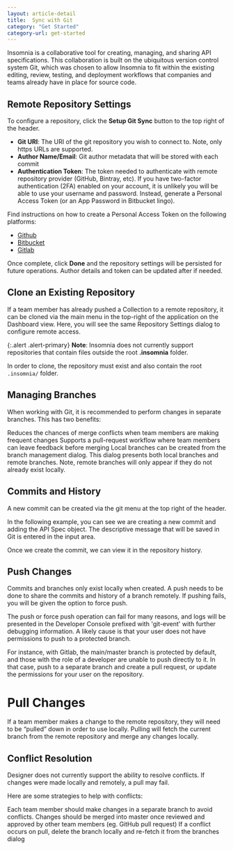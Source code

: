 ```yaml
---
layout: article-detail
title:  Sync with Git
category: "Get Started"
category-url: get-started
---
```


Insomnia is a collaborative tool for creating, managing, and sharing API specifications. This collaboration is built on the ubiquitous version control system Git, which was chosen to allow Insomnia to fit within the existing editing, review, testing, and deployment workflows that companies and teams already have in place for source code.

## Remote Repository Settings

To configure a repository, click the **Setup Git Sync** button to the top right of the header.

* **Git URI**: The URI of the git repository you wish to connect to. Note, only https URLs are supported.
* **Author Name/Email**: Git author metadata that will be stored with each commit
* **Authentication Token**: The token needed to authenticate with remote repository provider (GitHub, Bintray, etc). If you have two-factor authentication (2FA) enabled on your account, it is unlikely you will be able to use your username and password. Instead, generate a Personal Access Token (or an App Password in Bitbucket lingo). 

Find instructions on how to create a Personal Access Token on the following platforms:

* [Github](https://docs.github.com/en/github/authenticating-to-github/keeping-your-account-and-data-secure/creating-a-personal-access-token)
* [Bitbucket](https://support.atlassian.com/bitbucket-cloud/docs/app-passwords/)
* [Gitlab](https://docs.gitlab.com/ee/user/profile/personal_access_tokens.html)

Once complete, click **Done** and the repository settings will be persisted for future operations. Author details and token can be updated after if needed.

## Clone an Existing Repository

If a team member has already pushed a Collection to a remote repository, it can be cloned via the main menu in the top-right of the application on the Dashboard view. Here, you will see the same Repository Settings dialog to configure remote access.

{:.alert .alert-primary}
**Note**: Insomnia does not currently support repositories that contain files outside the root **.insomnia** folder.

In order to clone, the repository must exist and also contain the root `.insomnia/` folder.

## Managing Branches
When working with Git, it is recommended to perform changes in separate branches. This has two benefits:

Reduces the chances of merge conflicts when team members are making frequent changes
Supports a pull-request workflow where team members can leave feedback before merging
Local branches can be created from the branch management dialog. This dialog presents both local branches and remote branches. Note, remote branches will only appear if they do not already exist locally.

## Commits and History
A new commit can be created via the git menu at the top right of the header.

In the following example, you can see we are creating a new commit and adding the API Spec object. The descriptive message that will be saved in Git is entered in the input area.



Once we create the commit, we can view it in the repository history.



## Push Changes
Commits and branches only exist locally when created. A push needs to be done to share the commits and history of a branch remotely. If pushing fails, you will be given the option to force push.



The push or force push operation can fail for many reasons, and logs will be presented in the Developer Console prefixed with 'git-event' with further debugging information. A likely cause is that your user does not have permissions to push to a protected branch. 

For instance, with Gitlab, the main/master branch is protected by default, and those with the role of a developer are unable to push directly to it. In that case, push to a separate branch and create a pull request, or update the permissions for your user on the repository.

# Pull Changes
If a team member makes a change to the remote repository, they will need to be “pulled” down in order to use locally. Pulling will fetch the current branch from the remote repository and merge any changes locally.

## Conflict Resolution
Designer does not currently support the ability to resolve conflicts. If changes were made locally and remotely, a pull may fail.

Here are some strategies to help with conflicts:

Each team member should make changes in a separate branch to avoid conflicts. Changes should be merged into master once reviewed and approved by other team members (eg. GitHub pull request)
If a conflict occurs on pull, delete the branch locally and re-fetch it from the branches dialog